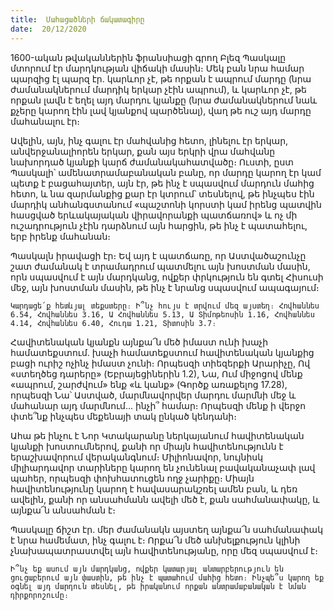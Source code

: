 ```yaml
---
title:  Մահացածների ճակատագիրը
date:  20/12/2020
---
```


1600-ական թվականներին ֆրանսիացի գրող Բլեզ Պասկալը մտորում էր մարդկության վիճակի մասին։ Մեկ բան նրա համար պարզից էլ պարզ էր. կարևոր չէ, թե որքան է ապրում մարդը (նրա ժամանակներում մարդիկ երկար չէին ապրում), և կարևոր չէ, թե որքան լավն է եղել այդ մարդու կյանքը (նրա ժամանակներում նաև քչերը կարող էին լավ կյանքով պարծենալ), վաղ թե ուշ այդ մարդը մահանալու էր։

Ավելին, այն, ինչ գալու էր մահվանից հետո, լինելու էր երկար, անվերջանալիորեն երկար, քան այս երկրի վրա մահվանը նախորդած կյանքի կարճ ժամանակահատվածը։ Ուստի, ըստ Պասկալի՝ ամենատրամաբանական բանը, որ մարդը կարող էր կամ պետք է բացահայտեր, այն էր, թե ինչ է սպասվում մարդուն մահից հետո, և նա զարմանքից քար էր կտրում՝ տեսնելով, թե ինչպես էին մարդիկ անհանգստանում «պաշտոնի կորստի կամ իրենց պատվին հասցված երևակայական վիրավորանքի պատճառով» և ոչ մի ուշադրություն չէին դարձնում այն հարցին, թե ինչ է պատահելու, երբ իրենք մահանան։

Պասկալն իրավացի էր։ Եվ այդ է պատճառը, որ Աստվածաշունչը շատ ժամանակ է տրամադրում պատմելու այն խոստման մասին, որն սպասվում է այն մարդկանց, ովքեր փրկություն են գտել Հիսուսի մեջ, այն խոստման մասին, թե ինչ է նրանց սպասվում ապագայում։

`Կարդացե՛ք հետևյալ տեքստերը։ Ի՞նչ հույս է տրվում մեզ այստեղ։ Հովհաննես 6.54, Հովհաննես 3.16, Ա Հովհաննես 5.13, Ա Տիմոթեոսին 1.16, Հովհաննես 4.14, Հովհաննես 6.40, Հուդա 1.21, Տիտոսին 3.7։`

Հավիտենական կյանքն այնքա՜ն մեծ իմաստ ունի խաչի համատեքստում. խաչի համատեքստում հավիտենական կյանքից բացի ուրիշ ոչինչ իմաստ չունի։ Որպեսզի տիեզերքի Արարիչը, Ով «ստեղծեց դարերը» (Եբրայեցիներին 1.2), Նա, Ում միջոցով մենք «ապրում, շարժվում» ենք «և կանք» (Գործք առաքելոց 17.28), որպեսզի Նա՝ Աստված, մարմնավորվեր մարդու մարմնի մեջ և մահանար այդ մարմնում… ինչի՞ համար։ Որպեսզի մենք ի վերջո փտե՞նք ինչպես մեքենայի տակ ընկած կենդանի։

Ահա թե ինչու է Նոր Կտակարանը ներկայանում հավիտենական կյանքի խոստումներով, քանի որ միայն հավիտենությունն է երաշխավորում վերականգնում։ Միլիոնավոր, նույնիսկ միլիարդավոր տարիները կարող են չունենալ բավականաչափ լավ պահեր, որպեսզի փոխհատուցեն ողջ չարիքը։ Միայն հավիտենությունը կարող է հավասարակշռել ամեն բան, և դեռ ավելին, քանի որ անսահմանն ավելի մեծ է, քան սահմանափակը, և այնքա՜ն անսահման է։

Պասկալը ճիշտ էր. մեր ժամանակն այստեղ այնքա՜ն սահմանափակ է նրա համեմատ, ինչ գալու է։ Որքա՜ն մեծ անխելքություն կլինի չնախապատրաստվել այն հավիտենությանը, որը մեզ սպասվում է։

`Ի՞նչ եք ասում այն մարդկանց, ովքեր կատարյալ անտարբերություն են ցուցաբերում այն փաստին, թե ինչ է պատահում մահից հետո։ Ինչպե՞ս կարող եք օգնել այդ մարդուն տեսնել, թե իրականում որքան անտրամաբանական է նման դիրքորոշումը։`